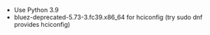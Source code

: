 - Use Python 3.9
- bluez-deprecated-5.73-3.fc39.x86_64 for hciconfig (try sudo dnf provides hciconfig)